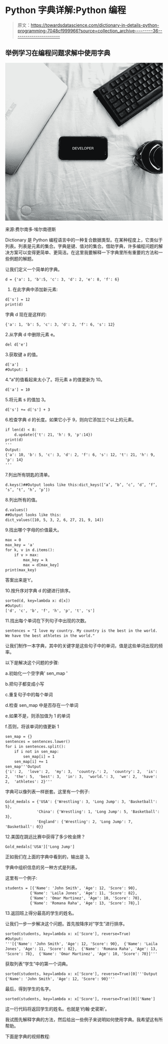 # Python 字典详解:Python 编程

> 原文：<https://towardsdatascience.com/dictionary-in-details-python-programming-7048cf999966?source=collection_archive---------36----------------------->

## 举例学习在编程问题求解中使用字典

![](img/2623aefb0fd7d0ecbe72254b8765de6c.png)

来源:费尔南多·埃尔南德斯

Dictionary 是 Python 编程语言中的一种复合数据类型。在某种程度上，它类似于列表。列表是元素的集合。字典是键、值对的集合。借助字典，许多编程问题的解决方案可以变得更简单、更简洁。在这里我要解释一下字典里所有重要的方法和一些例题的解题。

让我们定义一个简单的字典。

```
d = {'a': 1, 'b':5, 'c': 3, 'd': 2, 'e': 8, 'f': 6}
```

1.  在此字典中添加新元素:

```
d['s'] = 12
print(d)
```

字典 d 现在是这样的:

```
{'a': 1, 'b': 5, 'c': 3, 'd': 2, 'f': 6, 's': 12}
```

2.从字典 d 中删除元素 e。

```
del d['e']
```

3.获取键 a 的值。

```
d['a']
#Output: 1
```

4.“a”的值看起来太小了。将元素 a 的值更新为 10。

```
d['a'] = 10
```

5.将元素 s 的值加 3。

```
d['s'] += d['s'] + 3
```

6.检查字典 d 的长度。如果它小于 9，则向它添加三个以上的元素。

```
if len(d) < 8:
    d.update({'t': 21, 'h': 9, 'p':14})
print(d)
'''
Output:
{'a': 10, 'b': 5, 'c': 3, 'd': 2, 'f': 6, 's': 12, 't': 21, 'h': 9, 'p': 14}
'''
```

7.列出所有钥匙的清单。

```
d.keys()##Output looks like this:dict_keys([‘a’, ‘b’, ‘c’, ‘d’, ‘f’, ‘s’, ‘t’, ‘h’, ‘p’])
```

8.列出所有的值。

```
d.values()
##Output looks like this:
dict_values([10, 5, 3, 2, 6, 27, 21, 9, 14])
```

9.找出哪个字母的价值最大。

```
max = 0
max_key = 'a'
for k, v in d.items():
    if v > max:
        max_key = k
        max = d[max_key]
print(max_key)
```

答案出来是‘t’。

10.按升序对字典 d 的键进行排序。

```
sorted(d, key=lambda x: d[x])
#Output:
['d', 'c', 'b', 'f', 'h', 'p', 't', 's']
```

11.找出每个单词在下列句子中出现的次数。

```
sentences = "I love my country. My country is the best in the world. We have the best athletes in the world."
```

让我们制作一本字典，其中的关键字是这些句子中的单词，值是这些单词出现的频率。

以下是解决这个问题的步骤:

a.初始化一个空字典' sen_map '

b.把句子都变成小写

c.重复句子中的每个单词

d.检查 sen_map 中是否存在一个单词

e.如果不是，则添加值为 1 的单词

f.否则，将该单词的值更新 1

```
sen_map = {}  
sentences = sentences.lower() 
for i in sentences.split(): 
    if i not in sen_map:   
        sen_map[i] = 1  
    sen_map[i] += 1  
sen_map'''Output
{'i': 2,  'love': 2,  'my': 3,  'country.': 2,  'country': 2,  'is': 2,  'the': 5,  'best': 3,  'in': 3,  'world.': 3,  'we': 2,  'have': 2,  'athletes': 2}'''
```

字典可以像列表一样嵌套。这里有一个例子:

```
Gold_medals = {'USA': {'Wrestling': 3, 'Long Jump': 3, 'Basketball': 5},
              'China': {'Wrestling': 1, 'Long Jump': 5, 'Basketball': 3},
              'England': {'Wrestling': 2, 'Long Jump': 7, 'Basketball': 0}}
```

12.美国在跳远比赛中获得了多少枚金牌？

```
Gold_medals['USA']['Long Jump']
```

正如我们在上面的字典中看到的，输出是 3。

字典中组织信息的另一种方式是列表。

这里有一个例子:

```
students = [{'Name': 'John Smith', 'Age': 12, 'Score': 90},
           {'Name': 'Laila Jones', 'Age': 11, 'Score': 82},
           {'Name': 'Omar Martinez', 'Age': 10, 'Score': 70},
           {'Name': 'Romana Raha', 'Age': 13, 'Score': 78},]
```

13.返回班上得分最高的学生的姓名。

让我们一步一步解决这个问题。首先按降序对“学生”进行排序。

```
sorted(students, key=lambda x: x['Score'], reverse=True)
#Output:
'''[{'Name': 'John Smith', 'Age': 12, 'Score': 90},  {'Name': 'Laila Jones', 'Age': 11, 'Score': 82},  {'Name': 'Romana Raha', 'Age': 13, 'Score': 78},  {'Name': 'Omar Martinez', 'Age': 10, 'Score': 70}]'''
```

获取列表“学生”中的第一个词典。

```
sorted(students, key=lambda x: x['Score'], reverse=True)[0]'''Output
{'Name': 'John Smith', 'Age': 12, 'Score': 90}'''
```

最后，得到学生的名字。

```
sorted(students, key=lambda x: x['Score'], reverse=True)[0]['Name']
```

这一行代码将返回学生的姓名。也就是‘约翰·史密斯’。

我试图先解释字典的方法，然后给出一些例子来说明如何使用字典。我希望这有所帮助。

下面是字典的视频教程: